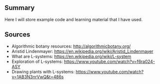 ## Summary
Here I will store example code and learning material that I have used.

## Sources
- Algorithmic botany resources: http://algorithmicbotany.org/
- Aristid Lindenmayer: https://en.wikipedia.org/wiki/Aristid_Lindenmayer
- What are L-systems: https://en.wikipedia.org/wiki/L-system
- Exploration of L-systems: https://www.youtube.com/watch?v=f6ra024-ASY
- Drawing plants with L-systems: https://www.youtube.com/watch?v=1AB3N3nrVwQ&t=486s
